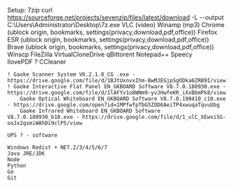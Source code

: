Setup:
	7zip curl https://sourceforge.net/projects/sevenzip/files/latest/download -L --output C:\Users\Administrator\Desktop\7z.exe
	VLC	(video)
	Winamp	(mp3)
	Chrome	(ublock origin, bookmarks, settings(privacy,download,pdf,office))
	Firefox ESR	(ublock origin, bookmarks, settings(privacy,download,pdf,office))
	Brave	(ublock origin, bookmarks, settings(privacy,download,pdf,office))
	Winscp
	FileZilla
	VirtualCloneDrive
	qBittorent
	Notepad++
	Speecy		
	IlovePDF ?
	CCleaner

	! Gaoke Scanner System V6.2.1.0_CG .exe - https://drive.google.com/file/d/1BJtUxnvxIhm-BwMJEGjpSgODka6ZRB9I/view
	! Gaoke Interactive Flat Panel EN_GKBOARD Software V8.7.0.180930.exe - https://drive.google.com/file/d/1lAFYv1o8WNm9-yvJHwfeKR_iXxBbmPk8/view
		Gaoke Optical Whiteboard EN_GKBOARD Software V8.7.0.190410_c10.exe - https://drive.google.com/open?id=1MPfwfpTbG5ZOD6AeiTP4xwuqaTqvuUbg	
		Gaoke Infrared Whiteboard EN_GKBOARD Software V8.7.0.180930_b10.exe - https://drive.google.com/file/d/1_ulC_XEwxiSG-ooJx2qsmiWAhDi9clP5/view

	UPS ? - software

	Windows Redist + NET.2/3/4/5/6/7
	Java JRE/JDK
	Node
	Python
	Go
	Git
